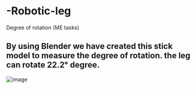 # -Robotic-leg
Degree of rotation (ME tasks)
## By using Blender we have created this stick model to measure the degree of rotation. the leg can rotate 22.2° degree.
![image](https://user-images.githubusercontent.com/108229185/181575644-1e5cbc5b-7290-4a3d-8a45-d432bba0298a.png)
